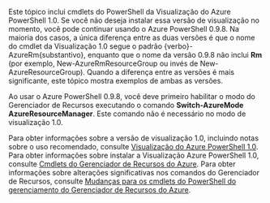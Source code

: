 Este tópico inclui cmdlets do PowerShell da Visualização do Azure PowerShell 1.0. Se você não deseja instalar essa versão de visualização no momento, você pode continuar usando o Azure PowerShell 0.9.8. Na maioria dos casos, a única diferença entre as duas versões é que o nome do cmdlet da Visualização 1.0 segue o padrão {verbo}-AzureRm{substantivo}, enquanto que o nome da versão 0.9.8 não inclui **Rm** (por exemplo, New-AzureRmResourceGroup ou invés de New-AzureResourceGroup). Quando a diferença entre as versões é mais significante, este tópico mostra exemplos de ambas as versões.

Ao usar o Azure PowerShell 0.9.8, você deve primeiro habilitar o modo do Gerenciador de Recursos executando o comando **Switch-AzureMode AzureResourceManager**. Este comando não é necessário no modo de visualização 1.0.

Para obter informações sobre a versão de visualização 1.0, incluindo notas sobre o uso recomendado, consulte [Visualização do Azure PowerShell 1.0](https://azure.microsoft.com/blog/azps-1-0-pre/). Para obter informações sobre instalar a Visualização Azure PowerShell 1.0, consulte [Cmdlets do Gerenciador de Recursos do Azure](https://msdn.microsoft.com/library/mt125356.aspx). Para obter informações sobre alterações significativas nos comandos do Gerenciador de Recursos, consulte [Mudanças para os cmdlets do PowerShell do gerenciamento do Gerenciador de Recursos do Azure](../articles/powershell-preview-resource-manager-changes.md).

<!---HONumber=Oct15_HO3-->